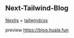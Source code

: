 ##  Next-Tailwind-Blog

[Nextjs](https://nextjs.org/)  + [tailwindcss](https://tailwindcss.com/) 

preview      https://blog.huala.fun
